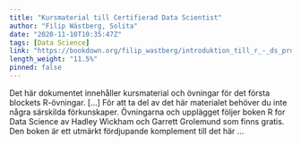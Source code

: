 ```yaml
---
title: "Kursmaterial till Certifierad Data Scientist"
author: "Filip Wästberg, Solita"
date: "2020-11-10T10:35:47Z"
tags: [Data Science]
link: "https://bookdown.org/filip_wastberg/introduktion_till_r_-_ds_programmet/"
length_weight: "11.5%"
pinned: false
---
```


Det här dokumentet innehåller kursmaterial och övningar för det första blockets R-övningar. [...] För att ta del av det här materialet behöver du inte några särskilda förkunskaper. Övningarna och upplägget följer boken R for Data Science av Hadley Wickham och Garrett Grolemund som finns gratis. Den boken är ett utmärkt fördjupande komplement till det här ...
